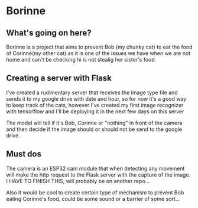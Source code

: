# Borinne

## What's going on here?

Borinne is a project that aims to prevent Bob (my chunky cat) to eat the food of Corinne(my other cat) as it is one of the issues we have when we are not home and can't be checking hi is not stealig her sister's food.

## Creating a server with Flask

I've created a rudimentary server that receives the image type file and sends it to my google drive with date and hour, so for now it's a good way to keep track of the cats, however I've created my first image recognizer with tensorflow and I'll be deploying it in the next few days on this server

The model will tell if it's Bob, Corinne or "nothing" in front of the camera and then decide if the image should or should not be send to the google drive.

## Must dos

The camera is an ESP32 cam module that when detecting any movement will make the http request to the Flask server with the capture of the image. I HAVE TO FINISH THIS, will probably be on another repo...

Also it would be cool to create certain type of mechanism to prevent Bob eating Corinne's food, could be some sound or a barrier of some sort...
